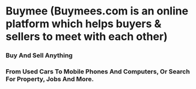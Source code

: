 # Buymee (Buymees.com is an online platform which helps buyers & sellers to meet with each other)

### Buy And Sell Anything

### From Used Cars To Mobile Phones And Computers, Or Search For Property, Jobs And More.
